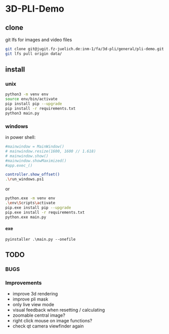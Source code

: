 # 3D-PLI-Demo

## clone

git lfs for images and video files

```sh
git clone git@jugit.fz-juelich.de:inm-1/fa/3d-pli/general/pli-demo.git --single-branch
git lfs pull origin data/
```

## install

### unix

```sh
python3 -m venv env
source env/bin/activate
pip install pip --upgrade
pip install -r requirements.txt
python3 main.py
```

### windows

in power shell:

```sh
#mainwindow = MainWindow()
# mainwindow.resize(1600, 1600 // 1.618)
# mainwindow.show()
#mainwindow.showMaximized()
#app.exec_()

controller.show_offset()
.\run_windows.ps1
```

or

```sh
python.exe -m venv env
.\env\Scripts\activate
pip.exe install pip --upgrade
pip.exe install -r requirements.txt
python.exe main.py
```

#### exe

```
pyinstaller .\main.py --onefile
```

## TODO

### BUGS

### Improvements

- improve 3d rendering
- improve pli mask
- only live view mode
- visual feedback when resetting / calculating
- zoomable central image?
- right click mouse on image functions?
- check qt camera viewfinder again

